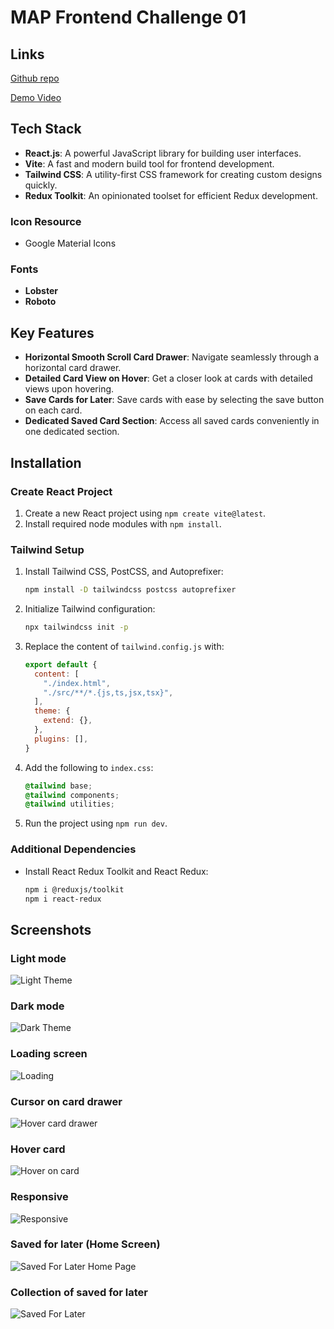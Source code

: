 # MAP Frontend Challenge 01
## Links
[Github repo](https://github.com/Bharatchandran/MAP_Frontend_Challenge_01)

[Demo Video](https://www.youtube.com/watch?v=j03EUwtwJfM)

## Tech Stack 

- **React.js**: A powerful JavaScript library for building user interfaces.
- **Vite**: A fast and modern build tool for frontend development.
- **Tailwind CSS**: A utility-first CSS framework for creating custom designs quickly.
- **Redux Toolkit**: An opinionated toolset for efficient Redux development.

### Icon Resource
- Google Material Icons
### Fonts
- **Lobster**
- **Roboto**

## Key Features

- **Horizontal Smooth Scroll Card Drawer**: Navigate seamlessly through a horizontal card drawer.
- **Detailed Card View on Hover**: Get a closer look at cards with detailed views upon hovering.
- **Save Cards for Later**: Save cards with ease by selecting the save button on each card.
- **Dedicated Saved Card Section**: Access all saved cards conveniently in one dedicated section.


## Installation

### Create React Project

1. Create a new React project using `npm create vite@latest`.
2. Install required node modules with `npm install`.

### Tailwind Setup

1. Install Tailwind CSS, PostCSS, and Autoprefixer:
    ```bash
    npm install -D tailwindcss postcss autoprefixer
    ```
2. Initialize Tailwind configuration:
    ```bash
    npx tailwindcss init -p
    ```
3. Replace the content of `tailwind.config.js` with:
    ```javascript
    export default {
      content: [
        "./index.html",
        "./src/**/*.{js,ts,jsx,tsx}",
      ],
      theme: {
        extend: {},
      },
      plugins: [],
    }
    ```
4. Add the following to `index.css`:
    ```css
    @tailwind base;
    @tailwind components;
    @tailwind utilities;
    ```

5. Run the project using `npm run dev`.

### Additional Dependencies

- Install React Redux Toolkit and React Redux:
    ```bash
    npm i @reduxjs/toolkit
    npm i react-redux
    ```

## Screenshots
### Light mode
![Light Theme](README_Assets/LightMode.png)
### Dark mode
![Dark Theme](README_Assets/DarkMode.png)
### Loading screen
![Loading](README_Assets/loading.png)
### Cursor on card drawer
![Hover card drawer](README_Assets/cursor_on_card_drawer.png)
### Hover card
![Hover on card](README_Assets/hover_on_cardLightMode.png)
### Responsive
![Responsive](README_Assets/responsive.png)
### Saved for later (Home Screen)
![Saved For Later Home Page](README_Assets/savedHomePage.png)
### Collection of saved for later
![Saved For Later](README_Assets/Saved_For_Later.png)
